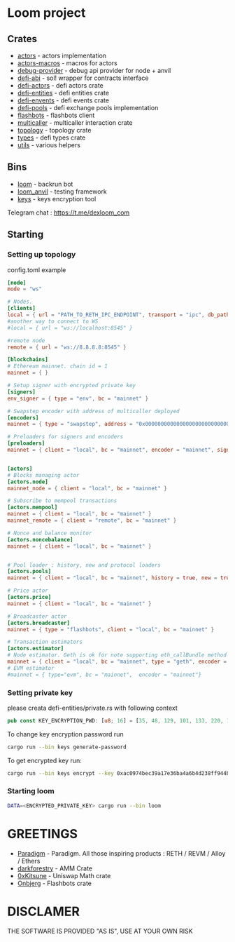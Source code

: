 # Loom project

## Crates

- [actors](./crates/actors) - actors implementation
- [actors-macros](./crates/actors-macros) - macros for actors
- [debug-provider](./crates/debug-provider) - debug api provider for node + anvil
- [defi-abi](./crates/defi-abi) - sol! wrapper for contracts interface
- [defi-actors](./crates/defi-actors) - defi actors crate
- [defi-entities](./crates/defi-entities) - defi entities crate
- [defi-envents](./crates/defi-events) - defi events crate
- [defi-pools](./crates/defi-pools) - defi exchange pools implementation
- [flashbots](./crates/flashbots) - flashbots client
- [multicaller](./crates/multicaller) - multicaller interaction crate
- [topology](./crates/topology) - topology crate
- [types](./crates/types) - defi types crate
- [utils](./crates/utils) - various helpers

## Bins

- [loom](./bin/loom) - backrun bot
- [loom_anvil](./bin/loom_anvil) - testing framework
- [keys](./bin/keys) - keys encryption tool

Telegram chat : https://t.me/dexloom_com

## Starting

### Setting up topology

config.toml example

```toml
[node]
mode = "ws"

# Nodes. 
[clients]
local = { url = "PATH_TO_RETH_IPC_ENDPOINT", transport = "ipc", db_path = "PATH_TO_RETH_DATA_FOLDER/db", node = "reth" }
#another way to connect to WS
#local = { url = "ws://localhost:8545" }

#remote node
remote = { url = "ws://8.8.8.8:8545" }

[blockchains]
# Ethereum mainnet. chain id = 1
mainnet = { }

# Setup signer with encrypted private key
[signers]
env_signer = { type = "env", bc = "mainnet" }

# Swapstep encoder with address of multicaller deployed
[encoders]
mainnet = { type = "swapstep", address = "0x0000000000000000000000000000000000000000" }

# Preloaders for signers and encoders
[preloaders]
mainnet = { client = "local", bc = "mainnet", encoder = "mainnet", signers = "env_signer" }


[actors]
# Blocks managing actor
[actors.node]
mainnet_node = { client = "local", bc = "mainnet" }

# Subscribe to mempool transactions
[actors.mempool]
mainnet = { client = "local", bc = "mainnet" }
mainnet_remote = { client = "remote", bc = "mainnet" }

# Nonce and balance monitor
[actors.noncebalance]
mainnet = { client = "local", bc = "mainnet" }


# Pool loader : history, new and protocol loaders
[actors.pools]
mainnet = { client = "local", bc = "mainnet", history = true, new = true, protocol = true }

# Price actor 
[actors.price]
mainnet = { client = "local", bc = "mainnet" }

# Broadcaster actor 
[actors.broadcaster]
mainnet = { type = "flashbots", client = "local", bc = "mainnet" }

# Transaction estimators
[actors.estimator]
# Node estimator. Geth is ok for note supporting eth_callBundle method only 
mainnet = { client = "local", bc = "mainnet", type = "geth", encoder = "mainnet" }
# EVM estimator
#mainnet = { type="evm", bc = "mainnet",  encoder = "mainnet"}
```

### Setting private key

please creata defi-entities/private.rs with following context

```rust
pub const KEY_ENCRYPTION_PWD: [u8; 16] = [35, 48, 129, 101, 133, 220, 104, 197, 183, 159, 203, 89, 168, 201, 91, 130];
```

To change key encryption password run

```sh
cargo run --bin keys generate-password  
```

To get encrypted key run:

```sh
cargo run --bin keys encrypt --key 0xac0974bec39a17e36ba4a6b4d238ff944bacb478cbed5efcae784d7bf4f2ff80
```

### Starting loom

```sh
DATA=<ENCRYPTED_PRIVATE_KEY> cargo run --bin loom
```

# GREETINGS

- [Paradigm](https://github.com/paradigmxyz) - Paradigm. All those inspiring products : RETH / REVM / Alloy / Ethers
- [darkforestry](https://github.com/darkforestry/amms-rs) - AMM Crate
- [0xKitsune](https://github.com/0xKitsune) - Uniswap Math crate
- [Onbjerg](https://github.com/onbjerg) - Flashbots crate

# DISCLAMER

THE SOFTWARE IS PROVIDED "AS IS", USE AT YOUR OWN RISK
